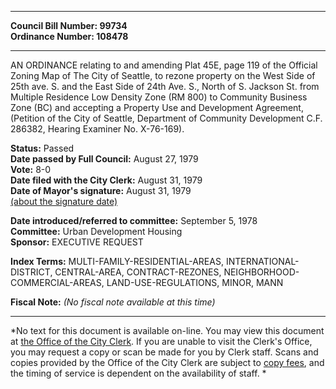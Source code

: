 * * * * *  
  
**Council Bill Number: [](#h0)[](#h2)99734**   
**Ordinance Number: 108478**  
  
* * * * *  
  
AN ORDINANCE relating to and amending Plat 45E, page 119 of the Official Zoning Map of The City of Seattle, to rezone property on the West Side of 25th ave. S. and the East Side of 24th Ave. S., North of S. Jackson St. from Multiple Residence Low Density Zone (RM 800) to Community Business Zone (BC) and accepting a Property Use and Development Agreement, (Petition of the City of Seattle, Department of Community Development C.F. 286382, Hearing Examiner No. X-76-169).  
  
**Status:** Passed   
**Date passed by Full Council:** August 27, 1979   
**Vote:** 8-0   
**Date filed with the City Clerk:** August 31, 1979   
**Date of Mayor's signature:** August 31, 1979   
[(about the signature date)](/~public/approvaldate.htm)   
  
  
**Date introduced/referred to committee:** September 5, 1978   
**Committee:** Urban Development Housing   
**Sponsor:** EXECUTIVE REQUEST   
  
**Index Terms:** MULTI-FAMILY-RESIDENTIAL-AREAS, INTERNATIONAL-DISTRICT, CENTRAL-AREA, CONTRACT-REZONES, NEIGHBORHOOD-COMMERCIAL-AREAS, LAND-USE-REGULATIONS, MINOR, MANN  
  
**Fiscal Note:** *(No fiscal note available at this time)*  
  
* * * * *  
  
*No text for this document is available on-line. You may view this document at [the Office of the City Clerk](http://www.seattle.gov/leg/clerk/contactUs.htm). If you are unable to visit the Clerk's Office, you may request a copy or scan be made for you by Clerk staff. Scans and copies provided by the Office of the City Clerk are subject to [copy fees](http://clerk.seattle.gov/~public/clerkfees.htm), and the timing of service is dependent on the availability of staff. *  
  
  
